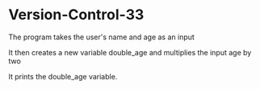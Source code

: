 # Version-Control-33
The program takes the user's name and age as an input

It then creates a new variable double_age and multiplies the input age by two

It prints the double_age variable.
